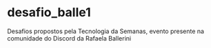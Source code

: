 # desafio_balle1
Desafios propostos pela Tecnologia da Semanas, evento presente na comunidade do Discord da Rafaela Ballerini 

